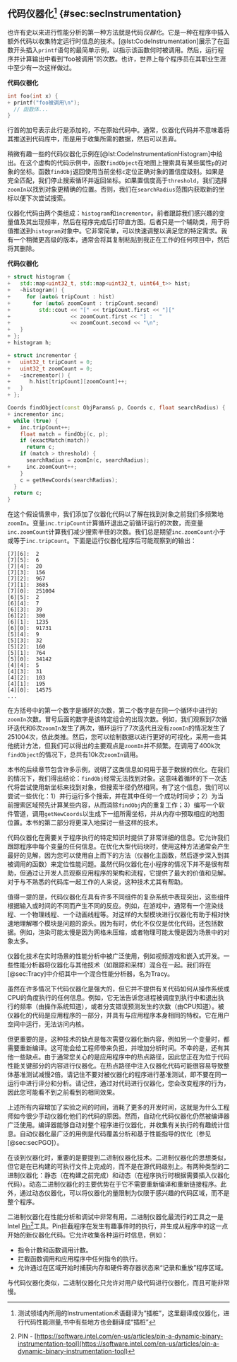 
## 代码仪器化[^2] {#sec:secInstrumentation}

也许有史以来进行性能分析的第一种方法就是代码*仪器化*。它是一种在程序中插入额外代码以收集特定运行时信息的技术。[@lst:CodeInstrumentation]展示了在函数开头插入`printf`语句的最简单示例，以指示该函数何时被调用。然后，运行程序并计算输出中看到“foo被调用”的次数。也许，世界上每个程序员在其职业生涯中至少有一次这样做过。

**代码仪器化**

```cpp
int foo(int x) {
+ printf("foo被调用\n");
  // 函数体...
}
```

行首的加号表示此行是添加的，不在原始代码中。通常，仪器化代码并不意味着将其推送到代码库中，而是用于收集所需的数据，然后可以丢弃。

稍微有趣一些的代码仪器化示例在[@lst:CodeInstrumentationHistogram]中给出。在这个虚构的代码示例中，函数`findObject`在地图上搜索具有某些属性`p`的对象的坐标。函数`findObj`返回使用当前坐标`c`定位正确对象的置信度级别。如果是完全匹配，我们停止搜索循环并返回坐标。如果置信度高于`threshold`，我们选择`zoomIn`以找到对象更精确的位置。否则，我们在`searchRadius`范围内获取新的坐标以便下次尝试搜索。

仪器化代码由两个类组成：`histogram`和`incrementor`。前者跟踪我们感兴趣的变量值及其出现频率，然后在程序完成后打印直方图。后者只是一个辅助类，用于将值推送到`histogram`对象中。它非常简单，可以快速调整以满足您的特定需求。我有一个稍微更高级的版本，通常会将其复制粘贴到我正在工作的任何项目中，然后将其删除。

**代码仪器化**

```cpp
+ struct histogram {
+   std::map<uint32_t, std::map<uint32_t, uint64_t>> hist;
+   ~histogram() {
+     for (auto& tripCount : hist)
+       for (auto& zoomCount : tripCount.second)
+         std::cout << "[" << tripCount.first << "][" 
+                   << zoomCount.first << "] :  " 
+                   << zoomCount.second << "\n";
+   }
+ };
+ histogram h;

+ struct incrementor {
+   uint32_t tripCount = 0;
+   uint32_t zoomCount = 0;
+   ~incrementor() {
+ 	   h.hist[tripCount][zoomCount]++;
+   }
+ };

Coords findObject(const ObjParams& p, Coords c, float searchRadius) {
+ incrementor inc;
  while (true) {
+   inc.tripCount++;  
    float match = findObj(c, p);
    if (exactMatch(match))
      return c;   
    if (match > threshold) {
      searchRadius = zoomIn(c, searchRadius);
+     inc.zoomCount++;
    }
    c = getNewCoords(searchRadius);
  }
  return c;
}
```

在这个假设情景中，我们添加了仪器化代码以了解在找到对象之前我们多频繁地`zoomIn`。变量`inc.tripCount`计算循环退出之前循环运行的次数，而变量`inc.zoomCount`计算我们减少搜索半径的次数。我们总是期望`inc.zoomCount`小于或等于`inc.tripCount`。下面是运行仪器化程序后可能观察到的输出：

```
[7][6]:  2
[7][5]:  6
[7][4]:  20
[7][3]:  156
[7][2]:  967
[7][1]:  3685
[7][0]:  251004
[6][5]:  2
[6][4]:  7
[6][3]:  39
[6][2]:  300
[6][1]:  1235
[6][0]:  91731
[5][4]:  9
[5][3]:  32
[5][2]:  160
[5][1]:  764
[5][0]:  34142
[4][4]:  5
[4][3]:  31
[4][2]:  103
[4][1]:  195
[4][0]:  14575
...
```

在方括号中的第一个数字是循环的次数，第二个数字是在同一个循环中进行的`zoomIn`次数。冒号后面的数字是该特定组合的出现次数。例如，我们观察到7次循环迭代和6次`zoomIn`发生了两次，循环运行了7次迭代且没有`zoomIn`的情况发生了251004次，依此类推。然后，您可以绘制数据以进行更好的可视化，采用一些其他统计方法，但我们可以得出的主要观点是`zoomIn`并不频繁。在调用了400k次`findObject`的情况下，总共有10k次`zoomIn`调用。

本书的后续章节包含许多示例，说明了这类信息如何用于基于数据的优化。在我们的情况下，我们得出结论：`findObj`经常无法找到对象。这意味着循环的下一次迭代将尝试使用新坐标来找到对象，但搜索半径仍然相同。有了这个信息，我们可以尝试一些优化：1）并行运行多个搜索，并在其中任何一个成功时同步；2）为当前搜索区域预先计算某些内容，从而消除`findObj`内的重复工作；3）编写一个软件管道，调用`getNewCoords`以生成下一组所需坐标，并从内存中预取相应的地图位置。本书的第二部分将更深入地探讨一些这样的技术。

代码仪器化在需要关于程序执行的特定知识时提供了非常详细的信息。它允许我们跟踪程序中每个变量的任何信息。在优化大型代码块时，使用这种方法通常会产生最好的见解，因为您可以使用自上而下的方法（仪器化主函数，然后逐步深入到其被调用的函数）来定位性能问题。虽然代码仪器化在小程序的情况下并不是很有帮助，但通过让开发人员观察应用程序的架构和流程，它提供了最大的价值和见解。对于与不熟悉的代码库一起工作的人来说，这种技术尤其有帮助。

值得一提的是，代码仪器化在具有许多不同组件的复杂系统中表现突出，这些组件根据输入或时间的不同而产生不同的反应。例如，在游戏中，通常有一个渲染线程、一个物理线程、一个动画线程等。对这样的大型模块进行仪器化有助于相对快速地理解哪个模块是问题的源头。因为有时，优化不仅仅是优化代码，还包括数据。例如，渲染可能太慢是因为网格未压缩，或者物理可能太慢是因为场景中的对象太多。

仪器化技术在实时场景的性能分析中被广泛使用，例如视频游戏和嵌入式开发。一些性能分析器将仪器化与其他技术（如跟踪和采样）混合在一起。我们将在[@sec:Tracy]中介绍其中一个混合性能分析器，名为Tracy。

虽然在许多情况下代码仪器化是强大的，但它并不提供有关代码如何从操作系统或CPU的角度执行的任何信息。例如，它无法告诉您进程被调度到执行中和退出执行的频率（由操作系统知道），或者分支错误预测发生的次数（由CPU知道）。被仪器化的代码是应用程序的一部分，并具有与应用程序本身相同的特权。它在用户空间中运行，无法访问内核。

但更重要的是，这种技术的缺点是每次需要仪器化新内容，例如另一个变量时，都需要重新编译。这可能会给工程师带来负担，并增加分析时间。不幸的是，还有其他一些缺点。由于通常您关心的是应用程序中的热点路径，因此您正在为位于代码性能关键部分的内容进行仪器化。在热点路径中注入仪器化代码可能很容易导致整体基准测试减慢2倍。请记住不要对被仪器化的程序进行基准测试，即不要在同一运行中进行评分和分析。请记住，通过对代码进行仪器化，您会改变程序的行为，因此您可能看不到之前看到的相同效果。

上述所有内容增加了实验之间的时间，消耗了更多的开发时间，这就是为什么工程师如今很少手动仪器化他们的代码的原因。然而，自动化代码仪器化仍然被编译器广泛使用。编译器能够自动对整个程序进行仪器化，并收集有关执行的有趣统计信息。自动仪器化最广泛的用例是代码覆盖分析和基于性能指导的优化（参见[@sec:secPGO]）。

在谈到仪器化时，重要的是要提到二进制仪器化技术。二进制仪器化的思想类似，但它是在已构建的可执行文件上完成的，而不是在源代码级别上。有两种类型的二进制仪器化：静态（在构建之前完成）和动态（在程序执行时根据需要插入仪器化代码）。动态二进制仪器化的主要优势在于它不需要重新编译和重新链接程序。此外，通过动态仪器化，可以将仪器化的量限制为仅限于感兴趣的代码区域，而不是整个程序。

二进制仪器化在性能分析和调试中非常有用。二进制仪器化最流行的工具之一是Intel [Pin](https://software.intel.com/en-us/articles/pin-a-dynamic-binary-instrumentation-tool)[^1]工具。Pin拦截程序在发生有趣事件时的执行，并生成从程序中的这一点开始的新仪器化代码。它允许收集各种运行时信息，例如：

[TODO]: 添加SDE的讨论?

* 指令计数和函数调用计数。
* 拦截函数调用和应用程序中任何指令的执行。
* 允许通过在区域开始时捕获内存和硬件寄存器状态来“记录和重放”程序区域。

与代码仪器化类似，二进制仪器化只允许对用户级代码进行仪器化，而且可能非常慢。

[^1]: PIN - [https://software.intel.com/en-us/articles/pin-a-dynamic-binary-instrumentation-tool](https://software.intel.com/en-us/articles/pin-a-dynamic-binary-instrumentation-tool)
[^2]: 测试领域内所用的Instrumentation术语翻译为”插桩”，这里翻译成仪器化，进行代码性能测量,书中有些地方也会翻译成“插桩”